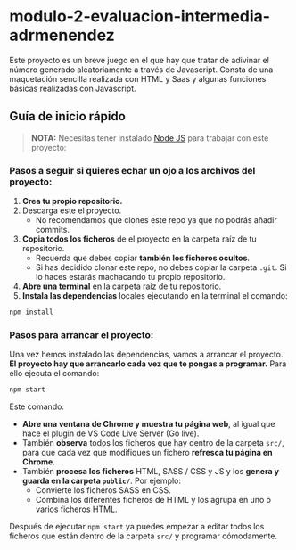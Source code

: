 # modulo-2-evaluacion-intermedia-adrmenendez

Este proyecto es un breve juego en el que hay que tratar de adivinar el número generado aleatoriamente a través de Javascript. Consta de una maquetación sencilla realizada con HTML y Saas y algunas funciones básicas realizadas con Javascript.

## Guía de inicio rápido

> **NOTA:** Necesitas tener instalado [Node JS](https://nodejs.org/) para trabajar con este proyecto:

### Pasos a seguir si quieres echar un ojo a los archivos del proyecto:

1. **Crea tu propio repositorio.**
1. Descarga este el proyecto.
   - No recomendamos que clones este repo ya que no podrás añadir commits.
1. **Copia todos los ficheros** de el proyecto en la carpeta raíz de tu repositorio.
   - Recuerda que debes copiar **también los ficheros ocultos**.
   - Si has decidido clonar este repo, no debes copiar la carpeta `.git`. Si lo haces estarás machacando tu propio repositorio.
1. **Abre una terminal** en la carpeta raíz de tu repositorio.
1. **Instala las dependencias** locales ejecutando en la terminal el comando:

```bash
npm install
```

### Pasos para arrancar el proyecto:

Una vez hemos instalado las dependencias, vamos a arrancar el proyecto. **El proyecto hay que arrancarlo cada vez que te pongas a programar.** Para ello ejecuta el comando:

```bash
npm start
```

Este comando:

- **Abre una ventana de Chrome y muestra tu página web**, al igual que hace el plugin de VS Code Live Server (Go live).
- También **observa** todos los ficheros que hay dentro de la carpeta `src/`, para que cada vez que modifiques un fichero **refresca tu página en Chrome**.
- También **procesa los ficheros** HTML, SASS / CSS y JS y los **genera y guarda en la carpeta `public/`**. Por ejemplo:
  - Convierte los ficheros SASS en CSS.
  - Combina los diferentes ficheros de HTML y los agrupa en uno o varios ficheros HTML.

Después de ejecutar `npm start` ya puedes empezar a editar todos los ficheros que están dentro de la carpeta `src/` y programar cómodamente.
